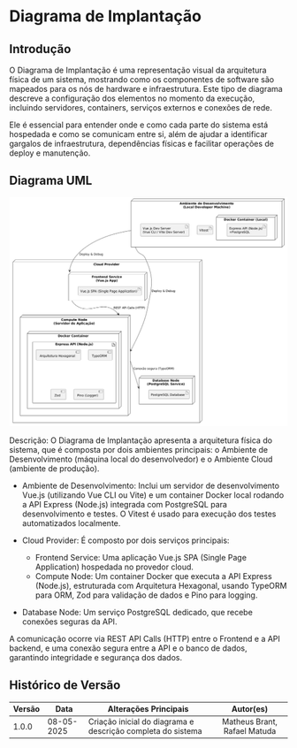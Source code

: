 # Diagrama de Implantação

## Introdução

O Diagrama de Implantação é uma representação visual da arquitetura física de um sistema, mostrando como os componentes de software são mapeados para os nós de hardware e infraestrutura. Este tipo de diagrama descreve a configuração dos elementos no momento da execução, incluindo servidores, containers, serviços externos e conexões de rede.

Ele é essencial para entender onde e como cada parte do sistema está hospedada e como se comunicam entre si, além de ajudar a identificar gargalos de infraestrutura, dependências físicas e facilitar operações de deploy e manutenção.

## Diagrama UML

![Diagrama de Implantação](../../assets/diagrama-implantacao.png)

Descrição: O Diagrama de Implantação apresenta a arquitetura física do sistema, que é composta por dois ambientes principais: o Ambiente de Desenvolvimento (máquina local do desenvolvedor) e o Ambiente Cloud (ambiente de produção).

- Ambiente de Desenvolvimento: Inclui um servidor de desenvolvimento Vue.js (utilizando Vue CLI ou Vite) e um container Docker local rodando a API Express (Node.js) integrada com PostgreSQL para desenvolvimento e testes. O Vitest é usado para execução dos testes automatizados localmente.

- Cloud Provider: É composto por dois serviços principais:
  - Frontend Service: Uma aplicação Vue.js SPA (Single Page Application) hospedada no provedor cloud.
  - Compute Node: Um container Docker que executa a API Express (Node.js), estruturada com Arquitetura Hexagonal, usando TypeORM para ORM, Zod para validação de dados e Pino para logging.
  
- Database Node: Um serviço PostgreSQL dedicado, que recebe conexões seguras da API.

A comunicação ocorre via REST API Calls (HTTP) entre o Frontend e a API backend, e uma conexão segura entre a API e o banco de dados, garantindo integridade e segurança dos dados.

## Histórico de Versão

| Versão | Data       | Alterações Principais                                      | Autor(es)                                   |
|--------|------------|------------------------------------------------------------|:------------------------------------------:|
| 1.0.0  | 08-05-2025 | Criação inicial do diagrama e descrição completa do sistema | Matheus Brant, Rafael Matuda                               |
